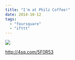 ```yaml
---
title: "I'm at Philz Coffee!"
date: 2014-10-12
tags: 
  - "foursquare"
  - "ifttt"
---
```


![](images/1cMTijN)  
  
http://4sq.com/5F0R53
